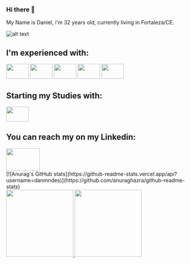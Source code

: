 ### Hi there 👋
My Name is Daniel, i'm 32 years old, currently living in Fortaleza/CE.


![alt text](https://c.tenor.com/bCfpwMjfAi0AAAAC/cat-typing.gif "Cat Typing")

<h2> I'm experienced with: </h2>
<span>
<img src="https://cdn.jsdelivr.net/gh/devicons/devicon/icons/python/python-original-wordmark.svg" width='60px' height='40px'/>
</span>
<span><img src="https://cdn.jsdelivr.net/gh/devicons/devicon/icons/bootstrap/bootstrap-original.svg" width='60px' height='40px'/>
</span>
<span>
<img src="https://cdn.jsdelivr.net/gh/devicons/devicon/icons/javascript/javascript-original.svg" width='60px' height='40px' />
</span>
<span>
<img src="https://cdn.jsdelivr.net/gh/devicons/devicon/icons/html5/html5-original-wordmark.svg" width='60px' height='40px'/>
</span>
<span>       
<img src="https://cdn.jsdelivr.net/gh/devicons/devicon/icons/css3/css3-original-wordmark.svg" width='60px' height='40px'/>
 </span>



          
          
<h2> Starting my Studies with:</h2>
 <span>
<img src="https://cdn.jsdelivr.net/gh/devicons/devicon/icons/go/go-original.svg" width='60px' height='40px' />
 
 
<h2>You can reach my on my Linkedin: </h2>
<span><a href='https://www.linkedin.com/in/daniel-rmendes/' alt='My Linked In' target='_blank'><img src="https://cdn.jsdelivr.net/gh/devicons/devicon/icons/linkedin/linkedin-original.svg" width='90px' height='60px' /></a></span>

<br>
 [![Anurag's GitHub stats](https://github-readme-stats.vercel.app/api?username=danmndes)](https://github.com/anuraghazra/github-readme-stats)
<div>
<a href="https://github.com/danmndes">
<img height="180em" src="https://github-readme-stats.vercel.app/api/top-langs/?username=danmndes&layout=compact&langs_count=7&theme=dracula"/>
<img height="180em" src="https://github-readme-stats.vercel.app/api?username=danmndes&show_icons=true&theme=dracula&include_all_commits=true&count_private=true"/>
</div>
